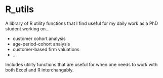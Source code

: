 # R_utils
A library of R utility functions that I find useful for my daily work as a PhD student working on...

* customer cohort analysis
* age-period-cohort analysis
* customer-based firm valuations
* ...

Includes utility functions that are useful for when one needs to work with both Excel and R interchangably.


